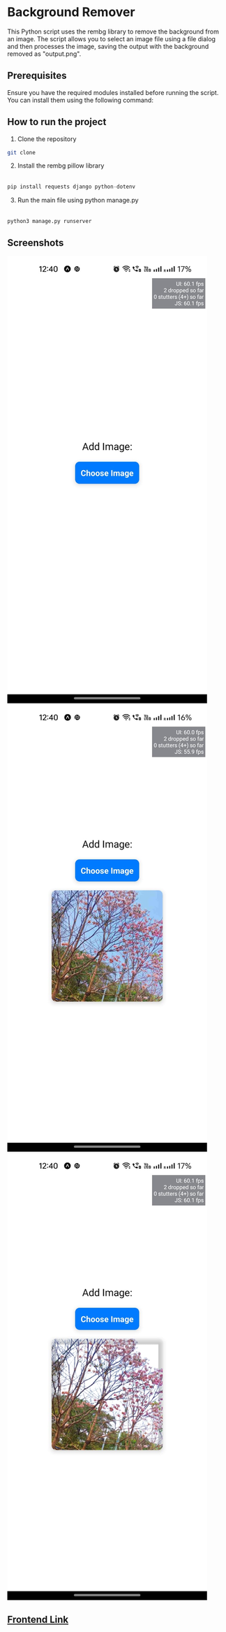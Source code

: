 # Background Remover

This Python script uses the rembg library to remove the background from an image. The script allows you to select an image file using a file dialog and then processes the image, saving the output with the background removed as "output.png".

## Prerequisites

Ensure you have the required modules installed before running the script. You can install them using the following command:

## How to run the project

1. Clone the repository

```bash
git clone

```

2. Install the rembg pillow library

```python

pip install requests django python-dotenv

```

3. Run the main file using python manage.py

```python

python3 manage.py runserver

```

## Screenshots

<img src="./media/1.jpeg">

<img src="./media/2.jpeg">

<img src="./media/3.jpeg">

## <a href="https://github.com/ananya26-vishnoi/background-removal-frontend.git">Frontend Link</a>

